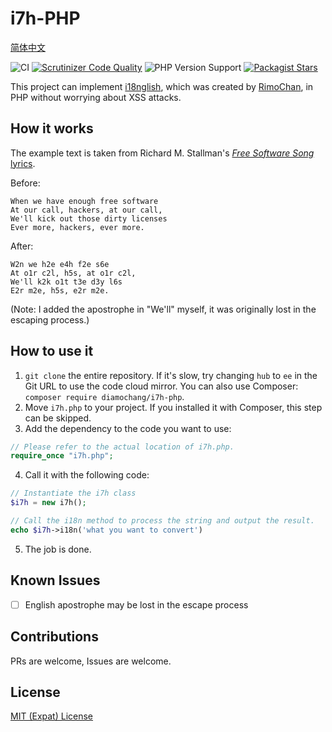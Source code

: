 # i7h-PHP
[简体中文](README_zh-hans.md)

![CI](https://github.com/Diamochang/i7h-PHP/workflows/CI/badge.svg) [![Scrutinizer Code Quality](https://scrutinizer-ci.com/g/Diamochang/i7h-PHP/badges/quality-score.png?b=m2n)](https://scrutinizer-ci.com/g/Diamochang/i7h-PHP/?branch=m2n) ![PHP Version Support](https://img.shields.io/packagist/php-v/diamochang/i7h-php) [![Packagist Stars](https://img.shields.io/packagist/stars/diamochang/i7h-php.svg)](https://packagist.org/packages/diamochang/i7h-php)

This project can implement [i18nglish](https://github.com/RimoChan/i7h), which was created by [RimoChan](https://github.com/RimoChan), in PHP without worrying about XSS attacks.
## How it works
The example text is taken from Richard M. Stallman's [*Free Software Song* lyrics](https://www.gnu.org/music/free-software-song.en.html).

Before: 
```
When we have enough free software
At our call, hackers, at our call,
We'll kick out those dirty licenses
Ever more, hackers, ever more.
```

After: 
```
W2n we h2e e4h f2e s6e
At o1r c2l, h5s, at o1r c2l,
We'll k2k o1t t3e d3y l6s
E2r m2e, h5s, e2r m2e.
```

(Note: I added the apostrophe in "We'll" myself, it was originally lost in the escaping process.)
## How to use it
1. `git clone` the entire repository. If it's slow, try changing `hub` to `ee` in the Git URL to use the code cloud mirror. You can also use Composer: `composer require diamochang/i7h-php`.
2. Move `i7h.php` to your project. If you installed it with Composer, this step can be skipped.
3. Add the dependency to the code you want to use:
```php
// Please refer to the actual location of i7h.php.
require_once "i7h.php";
```
4. Call it with the following code:
```php
// Instantiate the i7h class
$i7h = new i7h();

// Call the i18n method to process the string and output the result.
echo $i7h->i18n('what you want to convert')
```
5. The job is done.
## Known Issues
- [ ] English apostrophe may be lost in the escape process
## Contributions
PRs are welcome, Issues are welcome.
## License
[MIT (Expat) License](https://github.com/Diamochang/i7h-PHP/blob/m2n/LICENSE)